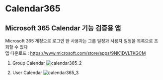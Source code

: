 # Calendar365
## Microsoft 365 Calendar 기능 검증용 앱
Microsoft 365 계정으로 로그인 한 사용자는 그룹 일정과 사용자 일정을 목록으로 조회할 수 있다   
앱 다운로드 : https://www.microsoft.com/store/apps/9NK1DVLTKGCM

1. Group Calendar
![calendar365_2](https://github.com/DongSeo365/Calendar365/assets/16409151/7d0bf056-da8c-4256-8f26-0d1469831738)

2. User Calendar
![calendar365_3](https://github.com/DongSeo365/Calendar365/assets/16409151/98309b5a-7420-41cb-9dbe-8df2371b97d8)
